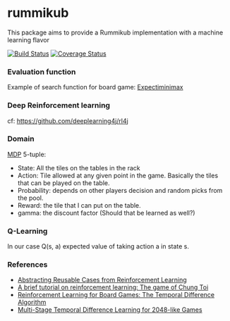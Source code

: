 # rummikub

This package aims to provide a Rummikub implementation with a machine learning flavor

[![Build Status](https://travis-ci.org/rostskadat/rummikub.svg?branch=master)](https://travis-ci.org/rostskadat/rummikub) [![Coverage Status](https://coveralls.io/repos/github/rostskadat/rummikub/badge.svg?branch=master)](https://coveralls.io/github/rostskadat/rummikub?branch=master)

### Evaluation function

Example of search function for board game: [Expectiminimax](https://en.wikipedia.org/wiki/Expectiminimax_tree)

### Deep Reinforcement learning

cf: https://github.com/deeplearning4j/rl4j

### Domain

[MDP](https://en.wikipedia.org/wiki/Markov_decision_process) 5-tuple:

* State: All the tiles on the tables in the rack
* Action: Tile allowed at any given point in the game. Basically the tiles that can be played on the table.
* Probability: depends on other players decision and random picks from the pool.
* Reward: the tile that I can put on the table. 
* gamma: the discount factor (Should that be learned as well?)

### Q-Learning

In our case Q(s, a) expected value of taking action a in state s. 

### References

* [Abstracting Reusable Cases from Reinforcement Learning](https://www.cc.gatech.edu/~isbell/reading/papers/VonHessling-ICCBR05.pdf)
* [A brief tutorial on reinforcement learning: The game of Chung Toi](https://www.elen.ucl.ac.be/Proceedings/esann/esannpdf/es2011-110.pdf)
* [Reinforcement Learning for Board Games: The Temporal Difference Algorithm](http://www.gm.fh-koeln.de/ciopwebpub/Kone15c.d/TR-TDgame_EN.pdf)
* [Multi-Stage Temporal Difference Learning for 2048-like Games](https://pdfs.semanticscholar.org/e11f/23691ca8f6dabbf701c367d9c09882e1690f.pdf)
